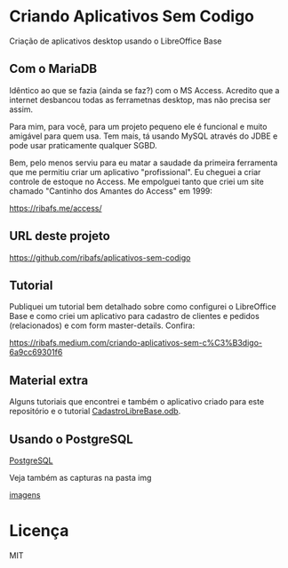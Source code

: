 # Criando Aplicativos Sem Codigo
Criação de aplicativos desktop usando o LibreOffice Base

## Com o MariaDB

Idêntico ao que se fazia (ainda se faz?) com o MS Access. Acredito que a internet desbancou todas as ferrametnas desktop, mas não precisa ser assim. 

Para mim, para você, para um projeto pequeno ele é funcional e muito amigável para quem usa. Tem mais, tá usando MySQL através do JDBE e pode usar praticamente qualquer SGBD.

Bem, pelo menos serviu para eu matar a saudade da primeira ferramenta que me permitiu criar um aplicativo "profissional". Eu cheguei a criar controle de estoque no Access. Me empolguei tanto que criei um site chamado "Cantinho dos Amantes do Access" em 1999:

https://ribafs.me/access/

## URL deste projeto

https://github.com/ribafs/aplicativos-sem-codigo

## Tutorial

Publiquei um tutorial bem detalhado sobre como configurei o LibreOffice Base e como criei um aplicativo para cadastro de clientes e pedidos (relacionados) e com form master-details. Confira:

https://ribafs.medium.com/criando-aplicativos-sem-c%C3%B3digo-6a9cc69301f6

## Material extra
Alguns tutoriais que encontrei e também o aplicativo criado para este repositório e o tutorial [CadastroLibreBase.odb](CadastroLibreBase.odb).

## Usando o PostgreSQL

[PostgreSQL](PostgreSQL.md)

Veja também as capturas na pasta img

[imagens](img)

# Licença

MIT
